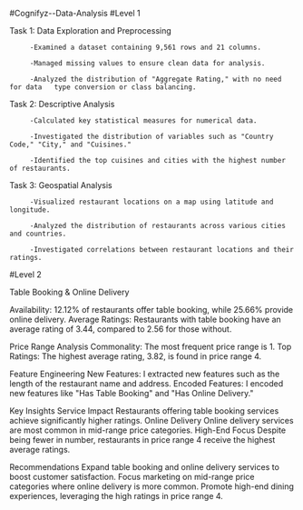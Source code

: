 #Cognifyz--Data-Analysis
#Level 1

Task 1: Data Exploration and Preprocessing

         -Examined a dataset containing 9,561 rows and 21 columns.

         -Managed missing values to ensure clean data for analysis.

         -Analyzed the distribution of "Aggregate Rating," with no need for data   type conversion or class balancing.



Task 2: Descriptive Analysis

         -Calculated key statistical measures for numerical data.

         -Investigated the distribution of variables such as "Country Code," "City," and "Cuisines."

         -Identified the top cuisines and cities with the highest number of restaurants.



Task 3: Geospatial Analysis

         -Visualized restaurant locations on a map using latitude and longitude.

         -Analyzed the distribution of restaurants across various cities and countries.

         -Investigated correlations between restaurant locations and their ratings.
         
#Level 2

Table Booking & Online Delivery

Availability: 12.12% of restaurants offer table booking, while 25.66% provide online delivery.
Average Ratings: Restaurants with table booking have an average rating of 3.44, compared to 2.56 for those without.

Price Range Analysis
         Commonality: The most frequent price range is 1.
         Top Ratings: The highest average rating, 3.82, is found in price range 4.
         
Feature Engineering
         New Features: I extracted new features such as the length of the restaurant name and address.
         Encoded Features: I encoded new features like "Has Table Booking" and "Has Online Delivery."
         
Key Insights
         Service Impact
                  Restaurants offering table booking services achieve significantly higher ratings.
         Online Delivery
                  Online delivery services are most common in mid-range price categories.
         High-End Focus
                  Despite being fewer in number, restaurants in price range 4 receive the highest average ratings.
                  
Recommendations
         Expand table booking and online delivery services to boost customer satisfaction.
         Focus marketing on mid-range price categories where online delivery is more common.
         Promote high-end dining experiences, leveraging the high ratings in price range 4.

